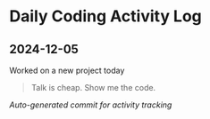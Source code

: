 # Daily Coding Activity Log

## 2024-12-05

Worked on a new project today

> Talk is cheap. Show me the code.

*Auto-generated commit for activity tracking*
